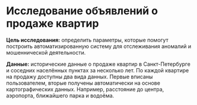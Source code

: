 # Исследование объявлений о продаже квартир

**Цель исследования:** определить параметры, которые помогут построить автоматизированную систему для отслеживания аномалий и мошеннической деятельности.

**Данные:** исторические данные о продаже квартир в Санкт-Петербурге и соседних населённых пунктах за несколько лет. По каждой квартире на продажу доступны два вида данных. Первые вписаны пользователем, вторые получены автоматически на основе картографических данных. Например, расстояние до центра, аэропорта, ближайшего парка и водоёма. 
